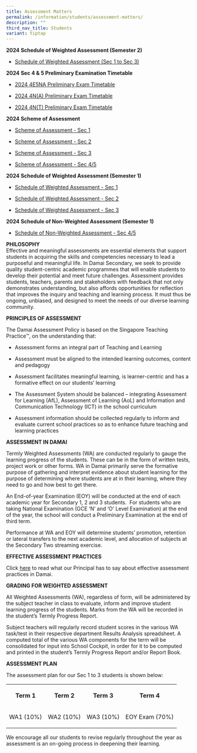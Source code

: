 ```yaml
---
title: Assessment Matters
permalink: /information/students/assessment-matters/
description: ""
third_nav_title: Students
variant: tiptap
---
```

<p><strong>2024 Schedule of Weighted Assessment (Semester 2)</strong>
</p>
<ul data-tight="true" class="tight">
<li>
<p><a href="/files/2024/PG/Schedule_of_Weighted_Assessment_3__Sec_1_3_.pdf" rel="noopener noreferrer nofollow" target="_blank">Schedule of Weighted Assessment (Sec 1 to Sec 3)</a>
</p>
</li>
</ul>
<p><strong>2024 Sec 4 &amp; 5 Preliminary Examination Timetable</strong>
</p>
<ul data-tight="true" class="tight">
<li>
<p><a href="/files/2024/2024_4E5NA_Preliminary_Exam_Timetable.pdf" rel="noopener noreferrer nofollow" target="_blank">2024 4E5NA Preliminary Exam Timetable</a>
</p>
</li>
<li>
<p><a href="/files/2024_4N_A__Preliminary_Exam_Timetable__updated_on_25_June_.pdf" rel="noopener noreferrer nofollow" target="_blank">2024 4N(A) Preliminary Exam Timetable</a>
</p>
</li>
<li>
<p><a href="/files/2024/2024_4N_T__Preliminary_Exam_Timetable.pdf" rel="noopener noreferrer nofollow" target="_blank">2024 4N(T) Preliminary Exam Timetable</a>
</p>
</li>
</ul>
<p><strong>2024 Scheme of Assessment</strong>
</p>
<ul data-tight="true" class="tight">
<li>
<p><a href="/files/Our%20Curriculum/Academic%20Programmes/Scheme_of_Assessment_2024__Sec_1_.pdf" rel="noopener noreferrer nofollow" target="_blank">Scheme of Assessment - Sec 1</a>
</p>
</li>
<li>
<p><a href="/files/Our%20Curriculum/Academic%20Programmes/Scheme_of_Assessment_2024__Sec_2_.pdf" rel="noopener noreferrer nofollow" target="_blank">Scheme of Assessment - Sec 2</a>
</p>
</li>
<li>
<p><a href="/files/Our%20Curriculum/Academic%20Programmes/Scheme_of_Assessment_2024__Sec_3_.pdf" rel="noopener noreferrer nofollow" target="_blank">Scheme of Assessment - Sec 3</a>
</p>
</li>
<li>
<p><a href="/files/Our%20Curriculum/Academic%20Programmes/Scheme_of_Assessment_2024__Sec_4_5_.pdf" rel="noopener noreferrer nofollow" target="_blank">Scheme of Assessment - Sec 4/5</a>
</p>
</li>
</ul>
<p><strong>2024 Schedule of Weighted Assessment (Semester 1)</strong>
</p>
<ul data-tight="true" class="tight">
<li>
<p><a href="/files/2024/Schedule_of_Weighted_Assessments__Sec_1_.pdf" rel="noopener noreferrer nofollow" target="_blank">Schedule of Weighted Assessment - Sec 1</a>
</p>
</li>
<li>
<p><a href="/files/2024/Schedule_of_Weighted_Assessments__Sec_2_.pdf" rel="noopener noreferrer nofollow" target="_blank">Schedule of Weighted Assessment - Sec 2</a>
</p>
</li>
<li>
<p><a href="/files/2024/Schedule_of_Weighted_Assessments__Sec_3_.pdf" rel="noopener noreferrer nofollow" target="_blank">Schedule of Weighted Assessment - Sec 3</a>
</p>
</li>
</ul>
<p><strong>2024 Schedule of Non-Weighted Assessment (Semester 1)</strong>
</p>
<ul data-tight="true" class="tight">
<li>
<p><a href="/files/2024/Schedule_of_Non_Weighted_Assessments__Sec_4_5_.pdf" rel="noopener noreferrer nofollow" target="_blank">Schedule of Non-Weighted Assessment - Sec 4/5</a>
</p>
</li>
</ul>
<p><strong>PHILOSOPHY</strong>
<br>Effective and meaningful assessments are essential elements that support
students in acquiring the skills and competencies necessary to lead a purposeful
and meaningful life. In Damai Secondary, we seek to provide quality student-centric
academic programmes that will enable students to develop their potential
and meet future challenges. Assessment provides students, teachers, parents
and stakeholders with feedback that not only demonstrates understanding,
but also affords opportunities for reflection that improves the inquiry
and teaching and learning process. It must thus be ongoing, unbiased, and
designed to meet the needs of our diverse learning community.&nbsp;</p>
<p><strong>PRINCIPLES OF ASSESSMENT</strong>&nbsp;</p>
<p>The Damai Assessment Policy is based on the Singapore Teaching Practice™,
on the understanding that:</p>
<ul>
<li>
<p>Assessment forms an integral part of Teaching and Learning&nbsp;</p>
</li>
<li>
<p>Assessment must be aligned to the intended learning outcomes, content
and pedagogy</p>
</li>
<li>
<p>Assessment facilitates meaningful learning, is learner-centric and has
a formative effect on our students’ learning</p>
</li>
<li>
<p>The Assessment System should be balanced – integrating Assessment for
Learning (AfL), Assessment of Learning (AoL) and Information and Communication
Technology (ICT) in the school curriculum</p>
</li>
<li>
<p>Assessment information should be collected regularly to inform and evaluate
current school practices so as to enhance future teaching and learning
practices</p>
</li>
</ul>
<p><strong>ASSESSMENT IN DAMAI</strong>
</p>
<p>Termly Weighted Assessments (WA) are conducted regularly to gauge the
learning progress of the students. These can be in the form of written
tests, project work or other forms. WA in Damai primarily serve the formative
purpose of gathering and interpret evidence about student learning for
the purpose of determining where students are at in their learning, where
they need to go and how best to get there.</p>
<p>An End-of-year Examination (EOY) will be conducted at the end of each
academic year for Secondary 1, 2 and 3 students.&nbsp; For students who
are taking National Examination (GCE ‘N’ and ‘O’ Level Examination) at
the end of the year, the school will conduct a Preliminary Examination
at the end of third term.</p>
<p>Performance at WA and EOY will determine students’ promotion, retention
or lateral transfers to the next academic level, and allocation of subjects
at the Secondary Two streaming exercise.</p>
<p><strong>EFFECTIVE ASSESSMENT PRACTICES</strong>
</p>
<p>Click&nbsp;<a href="/files/contact-jul19%20(Ms%20Chan).pdf" rel="noopener noreferrer nofollow" target="_blank">here</a>&nbsp;to
read what our Principal has to say about effective assessment practices
in Damai.</p>
<p><strong>GRADING FOR WEIGHTED ASSESSMENT</strong>
</p>
<p>All Weighted Assessments (WA), regardless of form, will be administered
by the subject teacher in class to evaluate, inform and improve student
learning progress of the students. Marks from the WA will be recorded in
the student’s Termly Progress Report.</p>
<p>Subject teachers will regularly record student scores in the various WA
task/test in their respective department Results Analysis spreadsheet.
A computed total of the various WA components for the term will be consolidated
for input into School Cockpit, in order for it to be computed and printed
in the student’s Termly Progress Report and/or Report Book.</p>
<p><strong>ASSESSMENT PLAN</strong>
</p>
<p>The assessment plan for our Sec 1 to 3 students is shown below:</p>
<table style="minWidth: 100px">
<colgroup>
<col>
<col>
<col>
<col>
</colgroup>
<tbody>
<tr>
<th rowspan="1" colspan="1">
<p>Term 1</p>
</th>
<th rowspan="1" colspan="1">
<p>Term 2</p>
</th>
<th rowspan="1" colspan="1">
<p>Term 3</p>
</th>
<th rowspan="1" colspan="1">
<p>Term 4</p>
</th>
</tr>
<tr>
<td rowspan="1" colspan="1">
<p>WA1 (10%)</p>
</td>
<td rowspan="1" colspan="1">
<p>WA2 (10%)</p>
</td>
<td rowspan="1" colspan="1">
<p>WA3 (10%)</p>
</td>
<td rowspan="1" colspan="1">
<p>EOY Exam (70%)</p>
</td>
</tr>
</tbody>
</table>
<p>We encourage all our students to revise regularly throughout the year
as assessment is an on-going process in deepening their learning.</p>